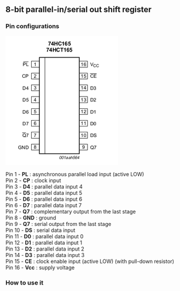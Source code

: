 
## 8-bit parallel-in/serial out shift register

### Pin configurations

![](74HC165_pin_configurations.png)

Pin 1 - **PL** : asynchronous parallel load input (active LOW)  
Pin 2 - **CP** : clock input  
Pin 3 - **D4** : parallel data input 4    
Pin 4 - **D5** : parallel data input 5  
Pin 5 - **D6** : parallel data input 6  
Pin 6 - **D7** : parallel data input 7  
Pin 7 - **Q7** : complementary output from the last stage  
Pin 8 - **GND** :  ground    
Pin 9 - **Q7** : serial output from the last stage  
Pin 10 - **DS** : serial data input  
Pin 11 - **D0** : parallel data input 0  
Pin 12 - **D1** : parallel data input 1  
Pin 13 - **D2** : parallel data input 2  
Pin 14 - **D3** : parallel data input 3  
Pin 15 - **CE** : clock enable input (active LOW)  (with pull-down resistor)  
Pin 16 - **Vcc** : supply voltage  

### How to use it
